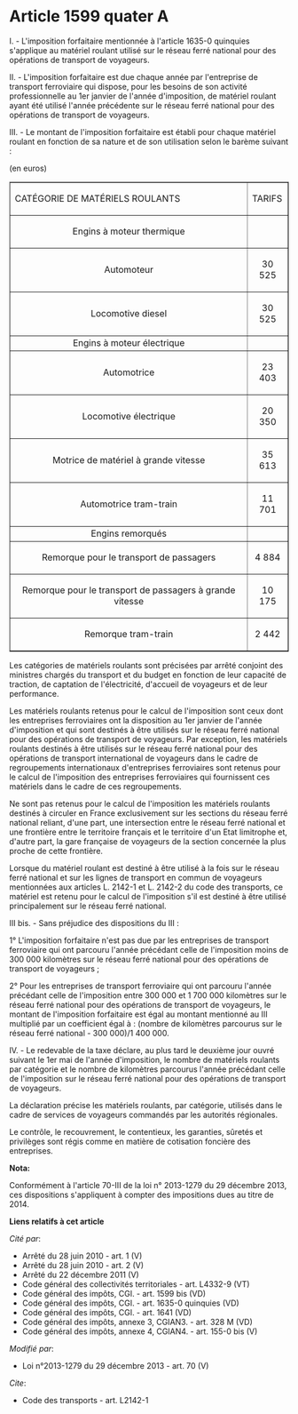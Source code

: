 # Article 1599 quater A

I. - L'imposition forfaitaire mentionnée à l'article 1635-0 quinquies s'applique au matériel roulant utilisé sur le réseau
ferré national pour des opérations de transport de voyageurs. 

II. - L'imposition forfaitaire est due chaque année par l'entreprise de transport ferroviaire qui dispose, pour les besoins
de son activité professionnelle au 1er janvier de l'année d'imposition, de matériel roulant ayant été utilisé l'année
précédente sur le réseau ferré national pour des opérations de transport de voyageurs. 

III. - Le montant de l'imposition forfaitaire est établi pour chaque matériel roulant en fonction de sa nature et de son
utilisation selon le barème suivant : 

(en euros) 

<table border="1" width="680" align="center">
  <tbody>
    <tr>
      <td>

CATÉGORIE DE MATÉRIELS ROULANTS 

</td>
      <td>

TARIFS 

</td>
    </tr>
    <tr>
      <td align="center">

Engins à moteur thermique 

</td>
      <td align="center">

</td>
    </tr>
    <tr>
      <td align="center">

Automoteur

</td>
      <td align="center">

30 525 

</td>
    </tr>
    <tr>
      <td align="center">

Locomotive diesel

</td>
      <td align="center">

30 525 

</td>
    </tr>
    <tr>
      <td align="center">Engins à moteur électrique 

</td>
      <td align="center">

</td>
    </tr>
    <tr>
      <td align="center">

Automotrice 

</td>
      <td align="center">

23 403 

</td>
    </tr>
    <tr>
      <td align="center">

Locomotive électrique 

</td>
      <td align="center">

20 350 

</td>
    </tr>
    <tr>
      <td align="center">

Motrice de matériel à grande vitesse

</td>
      <td align="center">

35 613 

</td>
    </tr>
    <tr>
      <td align="center">

Automotrice tram-train

</td>
      <td align="center">

11 701 

</td>
    </tr>
    <tr>
      <td align="center">Engins remorqués 

</td>
      <td align="center">

</td>
    </tr>
    <tr>
      <td align="center">

Remorque pour le transport de passagers 

</td>
      <td align="center">

4 884 

</td>
    </tr>
    <tr>
      <td align="center">

Remorque pour le transport de passagers à grande vitesse

</td>
      <td align="center">

10 175 

</td>
    </tr>
    <tr>
      <td align="center">

Remorque tram-train 

</td>
      <td align="center">

2 442 

</td>
    </tr>
  </tbody>
</table>

Les catégories de matériels roulants sont précisées par arrêté conjoint des ministres chargés du transport et du budget en
fonction de leur capacité de traction, de captation de l'électricité, d'accueil de voyageurs et de leur performance. 

Les matériels roulants retenus pour le calcul de l'imposition sont ceux dont les entreprises ferroviaires ont la disposition
au 1er janvier de l'année d'imposition et qui sont destinés à être utilisés sur le réseau ferré national pour des opérations
de transport de voyageurs. Par exception, les matériels roulants destinés à être utilisés sur le réseau ferré national pour
des opérations de transport international de voyageurs dans le cadre de regroupements internationaux d'entreprises
ferroviaires sont retenus pour le calcul de l'imposition des entreprises ferroviaires qui fournissent ces matériels dans le
cadre de ces regroupements. 

Ne sont pas retenus pour le calcul de l'imposition les matériels roulants destinés à circuler en France exclusivement sur les
sections du réseau ferré national reliant, d'une part, une intersection entre le réseau ferré national et une frontière entre
le territoire français et le territoire d'un Etat limitrophe et, d'autre part, la gare française de voyageurs de la section
concernée la plus proche de cette frontière. 

Lorsque du matériel roulant est destiné à être utilisé à la fois sur le réseau ferré national et sur les lignes de transport
en commun de voyageurs mentionnées aux articles L. 2142-1 et L. 2142-2 du code des transports, ce matériel est retenu pour le
calcul de l'imposition s'il est destiné à être utilisé principalement sur le réseau ferré national. 

III bis. - Sans préjudice des dispositions du III :

1° L'imposition forfaitaire n'est pas due par les entreprises de transport ferroviaire qui ont parcouru l'année précédant
celle de l'imposition moins de 300 000 kilomètres sur le réseau ferré national pour des opérations de transport de
voyageurs ;

2° Pour les entreprises de transport ferroviaire qui ont parcouru l'année précédant celle de l'imposition entre 300 000 et 1
700 000 kilomètres sur le réseau ferré national pour des opérations de transport de voyageurs, le montant de l'imposition
forfaitaire est égal au montant mentionné au III multiplié par un coefficient égal à : (nombre de kilomètres parcourus sur le
réseau ferré national - 300 000)/1 400 000. 

IV. - Le redevable de la taxe déclare, au plus tard le deuxième jour ouvré suivant le 1er mai de l'année d'imposition, le
nombre de matériels roulants par catégorie et le nombre de kilomètres parcourus l'année précédant celle de l'imposition sur
le réseau ferré national pour des opérations de transport de voyageurs. 

La déclaration précise les matériels roulants, par catégorie, utilisés dans le cadre de services de voyageurs commandés par
les autorités régionales. 

Le contrôle, le recouvrement, le contentieux, les garanties, sûretés et privilèges sont régis comme en matière de cotisation
foncière des entreprises.

**Nota:**

Conformément à l'article 70-III de la loi n° 2013-1279 du 29 décembre 2013, ces dispositions s'appliquent à compter des
impositions dues au titre de 2014.

**Liens relatifs à cet article**

_Cité par_:

  - Arrêté du 28 juin 2010 - art. 1 (V)
  - Arrêté du 28 juin 2010 - art. 2 (V)
  - Arrêté du 22 décembre 2011 (V)
  - Code général des collectivités territoriales - art. L4332-9 (VT)
  - Code général des impôts, CGI. - art. 1599 bis (VD)
  - Code général des impôts, CGI. - art. 1635-0 quinquies (VD)
  - Code général des impôts, CGI. - art. 1641 (VD)
  - Code général des impôts, annexe 3, CGIAN3. - art. 328 M (VD)
  - Code général des impôts, annexe 4, CGIAN4. - art. 155-0 bis (V)

_Modifié par_:

  - Loi n°2013-1279 du 29 décembre 2013 - art. 70 (V)

_Cite_:

  - Code des transports - art. L2142-1

